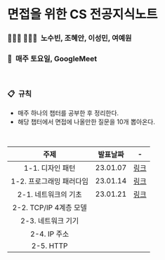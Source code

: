 # 면접을 위한 CS 전공지식노트

### 👩🏻‍💻 🧑🏻‍💻  노수빈, 조혜안, 이성민, 여예원

### 📅  매주 토요일, GoogleMeet

<br>

### 📋  규칙

- 매주 하나의 챕터를 공부한 후 정리한다.
- 해당 챕터에서 면접에 나올만한 질문을 10개 뽑아온다.

<br>

|           주제           | 발표날짜 |                                                    -                                                     |
| :----------------------: | :------: | :------------------------------------------------------------------------------------------------------: |
|     1-1. 디자인 패턴     | 23.01.07 |                    [링크](Chapter1/1.%EB%94%94%EC%9E%90%EC%9D%B8%ED%8C%A8%ED%84%B4/)                     |
| 1-2. 프로그래밍 패러다임 | 23.01.14 | [링크](Chapter1/2.%ED%94%84%EB%A1%9C%EA%B7%B8%EB%9E%98%EB%B0%8D%20%ED%8C%A8%EB%9F%AC%EB%8B%A4%EC%9E%84/) |
|   2-1. 네트워크의 기초   | 23.01.21 |        [링크](Chapter2/1.%20%EB%84%A4%ED%8A%B8%EC%9B%8C%ED%81%AC%EC%9D%98%20%EA%B8%B0%EC%B4%88/)         |
|  2-2. TCP/IP 4계층 모델  |          |                                                                                                          |
|    2-3. 네트워크 기기    |          |                                                                                                          |
|       2-4. IP 주소       |          |                                                                                                          |
|        2-5. HTTP         |          |                                                                                                          |
